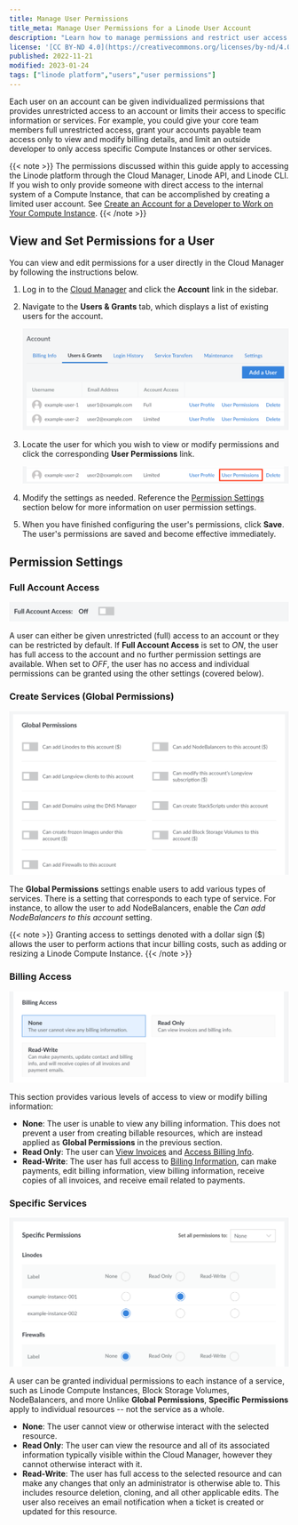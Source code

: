 ```yaml
---
title: Manage User Permissions
title_meta: Manage User Permissions for a Linode User Account
description: "Learn how to manage permissions and restrict user access on a Linode account."
license: '[CC BY-ND 4.0](https://creativecommons.org/licenses/by-nd/4.0)'
published: 2022-11-21
modified: 2023-01-24
tags: ["linode platform","users","user permissions"]
---
```


Each user on an account can be given individualized permissions that provides unrestricted access to an account or limits their access to specific information or services. For example, you could give your core team members full unrestricted access, grant your accounts payable team access only to view and modify billing details, and limit an outside developer to only access specific Compute Instances or other services.

{{< note >}}
The permissions discussed within this guide apply to accessing the Linode platform through the Cloud Manager, Linode API, and Linode CLI. If you wish to only provide someone with direct access to the internal system of a Compute Instance, that can be accomplished by creating a limited user account. See [Create an Account for a Developer to Work on Your Compute Instance](/docs/guides/create-limited-developer-account/).
{{< /note >}}

## View and Set Permissions for a User

You can view and edit permissions for a user directly in the Cloud Manager by following the instructions below.

1. Log in to the [Cloud Manager](https://cloud.linode.com) and click the **Account** link in the sidebar.

1. Navigate to the **Users & Grants** tab, which displays a list of existing users for the account.

    ![Screenshot of the Users & Grants tab in the Cloud Manager](list-of-users.png)

1. Locate the user for which you wish to view or modify permissions and click the corresponding **User Permissions** link.

    ![Screenshot of the link to edit a user's permissions.](user-permissions-link.png)

1. Modify the settings as needed. Reference the [Permission Settings](#permission-settings) section below for more information on user permission settings.

1. When you have finished configuring the user's permissions, click **Save**. The user's permissions are saved and become effective immediately.

## Permission Settings

### Full Account Access

![Full Account Access](user-permissions-account-access.png)

A user can either be given unrestricted (full) access to an account or they can be restricted by default. If **Full Account Access** is set to *ON*, the user has full access to the account and no further permission settings are available. When set to *OFF*, the user has no access and individual permissions can be granted using the other settings (covered below).

### Create Services (Global Permissions)

![Global Permissions](user-permissions-global-permissions.png)

The **Global Permissions** settings enable users to add various types of services. There is a setting that corresponds to each type of service. For instance, to allow the user to add NodeBalancers, enable the *Can add NodeBalancers to this account* setting.

{{< note >}}
Granting access to settings denoted with a dollar sign ($) allows the user to perform actions that incur billing costs, such as adding or resizing a Linode Compute Instance.
{{< /note >}}

### Billing Access

![Billing Access](user-permissions-billing-access.png)

This section provides various levels of access to view or modify billing information:

- **None**: The user is unable to view any billing information. This does not prevent a user from creating billable resources, which are instead applied as **Global Permissions** in the previous section.
- **Read Only**: The user can [View Invoices](/docs/products/platform/billing/guides/view-history/) and [Access Billing Info](/docs/products/platform/billing/guides/access-billing/).
- **Read-Write**: The user has full access to [Billing Information](/docs/products/platform/billing/guides/access-billing/), can make payments, edit billing information, view billing information, receive copies of all invoices, and receive email related to payments.

### Specific Services

![Specific Services](user-permissions-specific-access.png)

A user can be granted individual permissions to each instance of a service, such as Linode Compute Instances, Block Storage Volumes, NodeBalancers, and more Unlike **Global Permissions**, **Specific Permissions** apply to individual resources -- not the service as a whole.

- **None**: The user cannot view or otherwise interact with the selected resource.
- **Read Only**: The user can view the resource and all of its associated information typically visible within the Cloud Manager, however they cannot otherwise interact with it.
- **Read-Write**: The user has full access to the selected resource and can make any changes that only an administrator is otherwise able to. This includes resource deletion, cloning, and all other applicable edits. The user also receives an email notification when a ticket is created or updated for this resource.